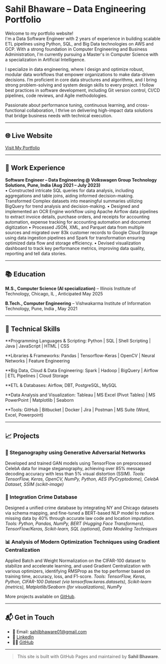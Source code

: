 # Sahil Bhaware – Data Engineering  Portfolio

Welcome to my portfolio website!  
I'm a Data Software Engineer with 2 years of experience in building scalable ETL pipelines using Python, SQL, and Big Data technologies on AWS and GCP. With a strong foundation in Computer Engineering and Business Administration, I'm currently pursuing a Master's in Computer Science with a specialization in Artificial Intelligence.

I specialize in data engineering, where I design and optimize robust, modular data workflows that empower organizations to make data-driven decisions. I’m proficient in core data structures and algorithms, and I bring strong problem-solving and system design skills to every project. I follow best practices in software development, including Git version control, CI/CD pipelines, code reviews, and Agile methodologies.

Passionate about performance tuning, continuous learning, and cross-functional collaboration, I thrive on delivering high-impact data solutions that bridge business needs with technical execution.

---

## 🌐 Live Website
[Visit My Portfolio](https://github.com/SahilBhaware01) 

---

## 💼 Work Experience

**Software Engineer – Data Engineering @ Volkswagen Group Technology Solutions, Pune, India  (Aug 2021 – July 2023)**  
• Constructed intricate SQL queries for data analysis, including aggregations and table joins, aiding informed decision-making.
Transformed Complex datasets into meaningful summaries utilizing BigQuery for trend analysis and decision-making.
• Designed and implemented an OCR Engine workflow using Apache Airflow data pipelines to extract invoice details, purchase
orders, and receipts for accounting automation, expense tracking for accounting automation and document digitization
• Processed JSON, XML, and Parquet data from multiple sources and migrated over 83k customer records to Google Cloud
Storage using data ingestion pipelines and Spark for transformation ensuring optimized data flow and storage efficiency.
• Devised visualization dashboard to track key performance metrics, improving data quality, reporting and tell data stories.

---

## 📚 Education

**M.S., Computer Science (AI specialization)** – Illinois Institute of Technology, Chicago, IL , Anticipated May 2025

**B.Tech., Computer Engineering** – Vishwakarma Institute of Information Technology, Pune, India , May 2021


---

## 🧠 Technical Skills

**Programming Languages & Scripting: Python | SQL | Shell Scripting | Java | JavaScript | HTML | CSS

**Libraries & Frameworks: Pandas | Tensorflow-Keras | OpenCV | Neural Networks | Feature Engineering

**Big Data, Cloud & Data Engineering: Spark | Hadoop | BigQuery | Airflow | ETL Pipelines | Cloud Storage

**ETL & Databases: Airflow, DBT, PostgreSQL, MySQL  

**Data Analysis and Visualization: Tableau | MS Excel (Pivot Tables) | MS PowerPoint | Matplotlib | Seaborn

**Tools: GitHub | Bitbucket | Docker | Jira | Postman | MS Suite (Word, Excel, Powerpoint)

---

## 📈 Projects

### 🔐 Steganography using Generative Adversarial Networks 
Developed and trained GAN models using TensorFlow on preprocessed CelebA data for image steganography, achieving over 85% message decoding accuracy with less than 5% visual distortion (SSIM).
*Tools: TensorFlow, Keras, OpenCV, NumPy, Python, AES (PyCryptodome), CelebA Dataset, SSIM (scikit-image)*

### 🧹 Integration Crime Database 
Designed a unified crime database by integrating NY and Chicago datasets via schema mapping, and fine-tuned a BERT-based NLP model to reduce missing data by 40% through accurate law code and location imputation. 
*Tools: Python, Pandas, NumPy, BERT (Hugging Face Transformers), TensorFlow/Keras, Scikit-learn, SQL (optional), Data Modeling Techniques*

### 📊 Analysis of Modern Optimization Techniques using Gradient Centralization 
Applied Batch and Weight Normalization on the CIFAR-100 dataset to stabilize and accelerate learning, and used Gradient Centralization with various optimizers, identifying RMSProp as the top performer based on training time, accuracy, loss, and F1-score.
*Tools: TensorFlow, Keras, Python, CIFAR-100 Dataset (via tensorflow.keras.datasets), Scikit-learn (metrics), Matplotlib/Seaborn (for visualizations), NumPy*

More projects available on [GitHub](https://github.com/SahilBhaware01).

---

## 📬 Get in Touch

- 📧 Email: sahilbhaware01@gmail.com  
- 💼 [LinkedIn](https://linkedin.com/in/sahilbhaware)  
- 🧑‍💻 [GitHub](https://github.com/SahilBhaware01)

---

> This site is built with GitHub Pages and maintained by **Sahil Bhaware**.
